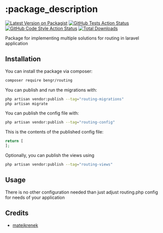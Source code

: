 # :package_description

[![Latest Version on Packagist](https://img.shields.io/packagist/v/bengr/routing.svg?style=flat-square)](https://packagist.org/packages/bengr/routing)
[![GitHub Tests Action Status](https://img.shields.io/github/workflow/status/bengr/routing/run-tests?label=tests)](https://github.com/bengr/routing/actions?query=workflow%3Arun-tests+branch%3Amain)
[![GitHub Code Style Action Status](https://img.shields.io/github/workflow/status/bengr/routing/Fix%20PHP%20code%20style%20issues?label=code%20style)](https://github.com/bengr/routing/actions?query=workflow%3A"Fix+PHP+code+style+issues"+branch%3Amain)
[![Total Downloads](https://img.shields.io/packagist/dt/bengr/routing.svg?style=flat-square)](https://packagist.org/packages/bengr/routing)

Package for implementing multiple solutions for routing in laravel application

## Installation

You can install the package via composer:

```bash
composer require bengr/routing
```

You can publish and run the migrations with:

```bash
php artisan vendor:publish --tag="routing-migrations"
php artisan migrate
```

You can publish the config file with:

```bash
php artisan vendor:publish --tag="routing-config"
```

This is the contents of the published config file:

```php
return [
];
```

Optionally, you can publish the views using

```bash
php artisan vendor:publish --tag="routing-views"
```

## Usage

There is no other configuration needed than just adjust routing.php config for needs of your application

## Credits

- [matejkrenek](https://github.com/matejkrenek)
